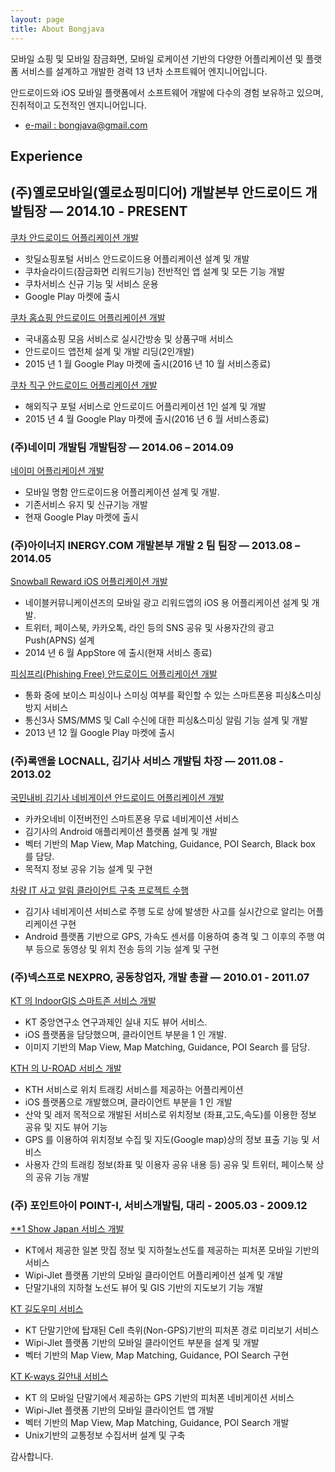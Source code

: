 ```yaml
---
layout: page
title: About Bongjava
---
```


<p class="message">
  모바일 쇼핑 및 모바일 잠금화면, 모바일 로케이션 기반의 다양한 어플리케이션 및 플랫폼 서비스를 설계하고 개발한 경력 13 년차 소프트웨어 엔지니어입니다.
</p>

안드로이드와 iOS 모바일 플랫폼에서 소프트웨어 개발에 다수의 경험 보유하고 있으며, 진취적이고 도전적인 엔지니어입니다.

* [e-mail : bongjava@gmail.com](mailto:bongjava@gmail.com)

## Experience

## (주)옐로모바일(옐로쇼핑미디어) 개발본부 안드로이드 개발팀장 — 2014.10 - PRESENT

<!--<p class="message">-->
  <u>쿠차 안드로이드 어플리케이션 개발</u>

  - 핫딜쇼핑포털 서비스 안드로이드용 어플리케이션 설계 및 개발
  - 쿠차슬라이드(잠금화면 리워드기능) 전반적인 앱 설계 및 모든 기능 개발
  - 쿠차서비스 신규 기능 및 서비스 운용
  - Google Play 마켓에 출시

  <u>쿠차 홈쇼핑 안드로이드 어플리케이션 개발</u>

  - 국내홈쇼핑 모음 서비스로 실시간방송 및 상품구매 서비스
  - 안드로이드 앱전체 설계 및 개발 리딩(2인개발)
  - 2015 년 1 월 Google Play 마켓에 출시(2016 년 10 월 서비스종료) 

  <u>쿠차 직구 안드로이드 어플리케이션 개발</u>

  - 해외직구 포털 서비스로 안드로이드 어플리케이션 1인 설계 및 개발
  - 2015 년 4 월 Google Play 마켓에 출시(2016 년 6 월 서비스종료)
<!--</p>-->


### (주)네이미 개발팀 개발팀장 — 2014.06 – 2014.09

<p class="message">
  <u>네이미 어플리케이션 개발</u>

  - 모바일 명함 안드로이드용 어플리케이션 설계 및 개발.
  - 기존서비스 유지 및 신규기능 개발
  - 현재 Google Play 마켓에 출시
</p>


### (주)아이너지 INERGY.COM 개발본부 개발 2 팀 팀장 — 2013.08 – 2014.05

<p class="message">
  <u>Snowball Reward iOS 어플리케이션 개발</u>

  - 네이블커뮤니케이션즈의 모바일 광고 리워드앱의 iOS 용 어플리케이션 설계 및 개발.
  - 트위터, 페이스북, 카카오톡, 라인 등의 SNS 공유 및 사용자간의 광고 Push(APNS) 설계
  - 2014 년 6 월 AppStore 에 출시(현재 서비스 종료) 

  <u>피싱프리(Phishing Free) 안드로이드 어플리케이션 개발</u>

  - 통화 중에 보이스 피싱이나 스미싱 여부를 확인할 수 있는 스마트폰용 피싱&스미싱 방지 서비스
  - 통신3사 SMS/MMS 및 Call 수신에 대한 피싱&스미싱 알림 기능 설계 및 개발 
  - 2013 년 12 월 Google Play 마켓에 출시
</p>


### (주)록앤올 LOCNALL, 김기사 서비스 개발팀 차장 — 2011.08 - 2013.02

<p class="message">
  <u>국민내비 김기사 네비게이션 안드로이드 어플리케이션 개발</u>

  - 카카오네비 이전버전인 스마트폰용 무료 네비게이션 서비스
  - 김기사의 Android 애플리케이션 플랫폼 설계 및 개발
  - 벡터 기반의 Map View, Map Matching, Guidance, POI Search, Black box 를 담당.
  - 목적지 정보 공유 기능 설계 및 구현

  <u>차량 IT 사고 알림 클라이언트 구축 프로젝트 수행</u>

  - 김기사 네비게이션 서비스로 주행 도로 상에 발생한 사고를 실시간으로 알리는 어플리케이션 구현
  - Android 플랫폼 기반으로 GPS, 가속도 센서를 이용하여 충격 및 그 이후의 주행 여부 등으로 동영상 및 위치 전송 등의 기능 설계 및 구현
</p>


### (주)넥스프로 NEXPRO, 공동창업자, 개발 총괄 — 2010.01 - 2011.07

<p class="message">
  <u>KT 의 IndoorGIS 스마트존 서비스 개발</u>

  - KT 중앙연구소 연구과제인 실내 지도 뷰어 서비스.
  - iOS 플랫폼을 담당했으며, 클라이언트 부분을 1 인 개발.
  - 이미지 기반의 Map View, Map Matching, Guidance, POI Search 를 담당. 

  <u>KTH 의 U-ROAD 서비스 개발</u>

  - KTH 서비스로 위치 트래킹 서비스를 제공하는 어플리케이션
  - iOS 플랫폼으로 개발했으며, 클라이언트 부분을 1 인 개발
  - 산악 및 레저 목적으로 개발된 서비스로 위치정보 (좌표,고도,속도)를 이용한 정보 공유 및 지도 뷰어 기능
  - GPS 를 이용하여 위치정보 수집 및 지도(Google map)상의 정보 표출 기능 및 서비스
  - 사용자 간의 트래킹 정보(좌표 및 이용자 공유 내용 등) 공유 및 트위터, 페이스북 상의 공유 기능 개발
</p>


### (주) 포인트아이 POINT-I, 서비스개발팀, 대리 - 2005.03 - 2009.12

<p class="message">
  <u>**1 Show Japan 서비스 개발</u>

  - KT에서 제공한 일본 맛집 정보 및 지하철노선도를 제공하는 피처폰 모바일 기반의 서비스
  - Wipi-Jlet 플랫폼 기반의 모바일 클라이언트 어플리케이션 설계 및 개발
  - 단말기내의 지하철 노선도 뷰어 및 GIS 기반의 지도보기 기능 개발 

  <u>KT 길도우미 서비스</u>

  - KT 단말기안에 탑재된 Cell 측위(Non-GPS)기반의 피처폰 경로 미리보기 서비스
  - Wipi-Jlet 플랫폼 기반의 모바일 클라이언트 부분을 설계 및 개발
  - 벡터 기반의 Map View, Map Matching, Guidance, POI Search 구현 

  <u>KT K-ways 길안내 서비스</u>

  - KT 의 모바일 단말기에서 제공하는 GPS 기반의 피처폰 네비게이션 서비스
  - Wipi-Jlet 플랫폼 기반의 모바일 클라이언트 앱 개발
  - 벡터 기반의 Map View, Map Matching, Guidance, POI Search 개발
  - Unix기반의 교통정보 수집서버 설계 및 구축
</p>


감사합니다.